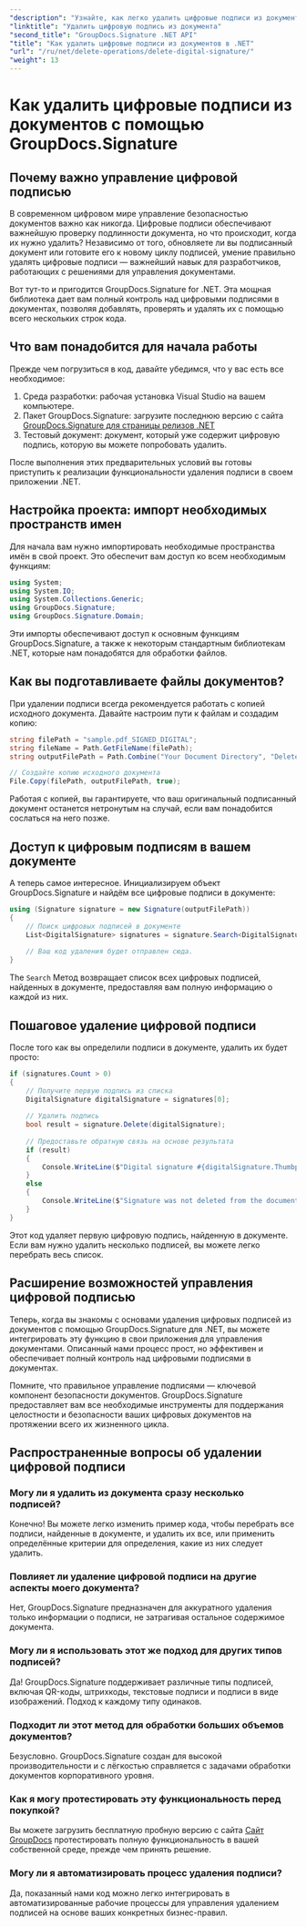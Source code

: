 ```yaml
---
"description": "Узнайте, как легко удалить цифровые подписи из документов с помощью GroupDocs.Signature для .NET. Наше пошаговое руководство поможет вам без труда обеспечить безопасность документов."
"linktitle": "Удалить цифровую подпись из документа"
"second_title": "GroupDocs.Signature .NET API"
"title": "Как удалить цифровые подписи из документов в .NET"
"url": "/ru/net/delete-operations/delete-digital-signature/"
"weight": 13
---
```


# Как удалить цифровые подписи из документов с помощью GroupDocs.Signature

## Почему важно управление цифровой подписью

В современном цифровом мире управление безопасностью документов важно как никогда. Цифровые подписи обеспечивают важнейшую проверку подлинности документа, но что происходит, когда их нужно удалить? Независимо от того, обновляете ли вы подписанный документ или готовите его к новому циклу подписей, умение правильно удалять цифровые подписи — важнейший навык для разработчиков, работающих с решениями для управления документами.

Вот тут-то и пригодится GroupDocs.Signature for .NET. Эта мощная библиотека дает вам полный контроль над цифровыми подписями в документах, позволяя добавлять, проверять и удалять их с помощью всего нескольких строк кода.

## Что вам понадобится для начала работы

Прежде чем погрузиться в код, давайте убедимся, что у вас есть все необходимое:

1. Среда разработки: рабочая установка Visual Studio на вашем компьютере.
2. Пакет GroupDocs.Signature: загрузите последнюю версию с сайта [GroupDocs.Signature для страницы релизов .NET](https://releases.groupdocs.com/signature/net/)
3. Тестовый документ: документ, который уже содержит цифровую подпись, которую вы можете попробовать удалить.

После выполнения этих предварительных условий вы готовы приступить к реализации функциональности удаления подписи в своем приложении .NET.

## Настройка проекта: импорт необходимых пространств имен

Для начала вам нужно импортировать необходимые пространства имён в свой проект. Это обеспечит вам доступ ко всем необходимым функциям:

```csharp
using System;
using System.IO;
using System.Collections.Generic;
using GroupDocs.Signature;
using GroupDocs.Signature.Domain;
```

Эти импорты обеспечивают доступ к основным функциям GroupDocs.Signature, а также к некоторым стандартным библиотекам .NET, которые нам понадобятся для обработки файлов.

## Как вы подготавливаете файлы документов?

При удалении подписи всегда рекомендуется работать с копией исходного документа. Давайте настроим пути к файлам и создадим копию:

```csharp
string filePath = "sample.pdf_SIGNED_DIGITAL";
string fileName = Path.GetFileName(filePath);
string outputFilePath = Path.Combine("Your Document Directory", "DeleteDigital", fileName);

// Создайте копию исходного документа
File.Copy(filePath, outputFilePath, true);
```

Работая с копией, вы гарантируете, что ваш оригинальный подписанный документ останется нетронутым на случай, если вам понадобится сослаться на него позже.

## Доступ к цифровым подписям в вашем документе

А теперь самое интересное. Инициализируем объект GroupDocs.Signature и найдём все цифровые подписи в документе:

```csharp
using (Signature signature = new Signature(outputFilePath))
{
    // Поиск цифровых подписей в документе
    List<DigitalSignature> signatures = signature.Search<DigitalSignature>(SignatureType.Digital);
    
    // Ваш код удаления будет отправлен сюда.
}
```

The `Search` Метод возвращает список всех цифровых подписей, найденных в документе, предоставляя вам полную информацию о каждой из них.

## Пошаговое удаление цифровой подписи

После того как вы определили подписи в документе, удалить их будет просто:

```csharp
if (signatures.Count > 0)
{
    // Получите первую подпись из списка
    DigitalSignature digitalSignature = signatures[0];
    
    // Удалить подпись
    bool result = signature.Delete(digitalSignature);
    
    // Предоставьте обратную связь на основе результата
    if (result)
    {
        Console.WriteLine($"Digital signature #{digitalSignature.Thumbprint} from {digitalSignature.SignTime.ToShortDateString()} was deleted from document ['{fileName}'].");
    }
    else
    {
        Console.WriteLine($"Signature was not deleted from the document! Signature# {digitalSignature.Thumbprint} was not found!");
    }
}
```

Этот код удаляет первую цифровую подпись, найденную в документе. Если вам нужно удалить несколько подписей, вы можете легко перебрать весь список.

## Расширение возможностей управления цифровой подписью

Теперь, когда вы знакомы с основами удаления цифровых подписей из документов с помощью GroupDocs.Signature для .NET, вы можете интегрировать эту функцию в свои приложения для управления документами. Описанный нами процесс прост, но эффективен и обеспечивает полный контроль над цифровыми подписями в документах.

Помните, что правильное управление подписями — ключевой компонент безопасности документов. GroupDocs.Signature предоставляет вам все необходимые инструменты для поддержания целостности и безопасности ваших цифровых документов на протяжении всего их жизненного цикла.

## Распространенные вопросы об удалении цифровой подписи

### Могу ли я удалить из документа сразу несколько подписей?
Конечно! Вы можете легко изменить пример кода, чтобы перебрать все подписи, найденные в документе, и удалить их все, или применить определённые критерии для определения, какие из них следует удалить.

### Повлияет ли удаление цифровой подписи на другие аспекты моего документа?
Нет, GroupDocs.Signature предназначен для аккуратного удаления только информации о подписи, не затрагивая остальное содержимое документа.

### Могу ли я использовать этот же подход для других типов подписей?
Да! GroupDocs.Signature поддерживает различные типы подписей, включая QR-коды, штрихкоды, текстовые подписи и подписи в виде изображений. Подход к каждому типу одинаков.

### Подходит ли этот метод для обработки больших объемов документов?
Безусловно. GroupDocs.Signature создан для высокой производительности и с лёгкостью справляется с задачами обработки документов корпоративного уровня.

### Как я могу протестировать эту функциональность перед покупкой?
Вы можете загрузить бесплатную пробную версию с сайта [Сайт GroupDocs](https://releases.groupdocs.com/) протестировать полную функциональность в вашей собственной среде, прежде чем принять решение.

### Могу ли я автоматизировать процесс удаления подписи?
Да, показанный нами код можно легко интегрировать в автоматизированные рабочие процессы для управления удалением подписей на основе ваших конкретных бизнес-правил.